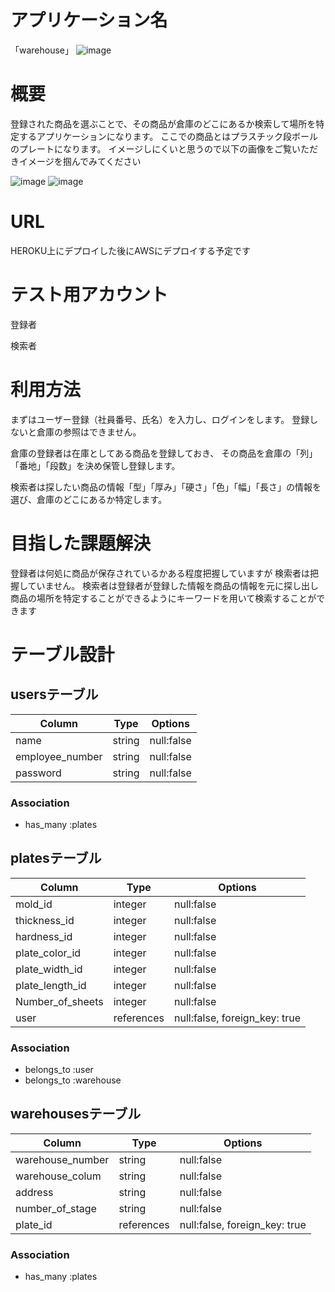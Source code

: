 # アプリケーション名
「warehouse」
![image](https://user-images.githubusercontent.com/66520239/93739357-0c619c80-fc23-11ea-85d8-5fe868eefb9c.png)


# 概要
登録された商品を選ぶことで、その商品が倉庫のどこにあるか検索して場所を特定するアプリケーションになります。
ここでの商品とはプラスチック段ボールのプレートになります。
イメージしにくいと思うので以下の画像をご覧いただきイメージを掴んでみてください

![image](https://user-images.githubusercontent.com/66520239/93739187-a412bb00-fc22-11ea-8547-ab75c278a584.png)
![image](https://user-images.githubusercontent.com/66520239/93739244-d0c6d280-fc22-11ea-9398-0956b01e2fe1.png)



# URL
HEROKU上にデプロイした後にAWSにデプロイする予定です



# テスト用アカウント
登録者

検索者


# 利用方法
まずはユーザー登録（社員番号、氏名）を入力し、ログインをします。
登録しないと倉庫の参照はできません。

倉庫の登録者は在庫としてある商品を登録しておき、
その商品を倉庫の「列」「番地」「段数」を決め保管し登録します。

検索者は探したい商品の情報「型」「厚み」「硬さ」「色」「幅」「長さ」の情報を選び、倉庫のどこにあるか特定します。


# 目指した課題解決
登録者は何処に商品が保存されているかある程度把握していますが
検索者は把握していません。
検索者は登録者が登録した情報を商品の情報を元に探し出し商品の場所を特定することができるようにキーワードを用いて検索することができます

# テーブル設計

## usersテーブル

| Column           | Type   | Options    |
| ---------        | ------ | ---------- |
| name             | string | null:false |
| employee_number  | string | null:false |
| password         | string | null:false |

### Association

- has_many :plates


## platesテーブル

| Column            | Type       | Options                       |
| --------------    | ---------- | ----------------------------- |
| mold_id           | integer    | null:false                    |
| thickness_id      | integer    | null:false                    |
| hardness_id       | integer    | null:false                    |
| plate_color_id    | integer    | null:false                    |
| plate_width_id    | integer    | null:false                    |
| plate_length_id   | integer    | null:false                    |
| Number_of_sheets  | integer    | null:false                    |
| user              | references | null:false, foreign_key: true |

### Association

- belongs_to :user
- belongs_to :warehouse

## warehousesテーブル

| Column            | Type       | Options                       |
| --------------    | ---------- | ----------------------------- |
| warehouse_number  | string     | null:false                    |
| warehouse_colum   | string     | null:false                    |
| address           | string     | null:false                    |
| number_of_stage   | string     | null:false                    |
| plate_id          | references | null:false, foreign_key: true |

### Association

- has_many :plates

